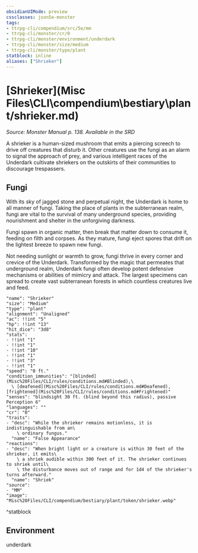 ```yaml
---
obsidianUIMode: preview
cssclasses: json5e-monster
tags:
- ttrpg-cli/compendium/src/5e/mm
- ttrpg-cli/monster/cr/0
- ttrpg-cli/monster/environment/underdark
- ttrpg-cli/monster/size/medium
- ttrpg-cli/monster/type/plant
statblock: inline
aliases: ["Shrieker"]
---
```

# [Shrieker](Misc Files\CLI\compendium\bestiary\plant/shrieker.md)
*Source: Monster Manual p. 138. Available in the <span title='Systems Reference Document (5.1)'>SRD</span>*  

A shrieker is a human-sized mushroom that emits a piercing screech to drive off creatures that disturb it. Other creatures use the fungi as an alarm to signal the approach of prey, and various intelligent races of the Underdark cultivate shriekers on the outskirts of their communities to discourage trespassers.

## Fungi

With its sky of jagged stone and perpetual night, the Underdark is home to all manner of fungi. Taking the place of plants in the subterranean realm, fungi are vital to the survival of many underground species, providing nourishment and shelter in the unforgiving darkness.

Fungi spawn in organic matter, then break that matter down to consume it, feeding on filth and corpses. As they mature, fungi eject spores that drift on the lightest breeze to spawn new fungi.

Not needing sunlight or warmth to grow, fungi thrive in every corner and crevice of the Underdark. Transformed by the magic that permeates that underground realm, Underdark fungi often develop potent defensive mechanisms or abilities of mimicry and attack. The largest specimens can spread to create vast subterranean forests in which countless creatures live and feed.

```statblock
"name": "Shrieker"
"size": "Medium"
"type": "plant"
"alignment": "Unaligned"
"ac": !!int "5"
"hp": !!int "13"
"hit_dice": "3d8"
"stats":
- !!int "1"
- !!int "1"
- !!int "10"
- !!int "1"
- !!int "3"
- !!int "1"
"speed": "0 ft."
"condition_immunities": "[blinded](Misc%20Files/CLI/rules/conditions.md#Blinded),\
  \ [deafened](Misc%20Files/CLI/rules/conditions.md#Deafened), [frightened](Misc%20Files/CLI/rules/conditions.md#Frightened)"
"senses": "blindsight 30 ft. (blind beyond this radius), passive Perception 6"
"languages": ""
"cr": "0"
"traits":
- "desc": "While the shrieker remains motionless, it is indistinguishable from an\
    \ ordinary fungus."
  "name": "False Appearance"
"reactions":
- "desc": "When bright light or a creature is within 30 feet of the shrieker, it emits\
    \ a shriek audible within 300 feet of it. The shrieker continues to shriek until\
    \ the disturbance moves out of range and for 1d4 of the shrieker's turns afterward."
  "name": "Shriek"
"source":
- "MM"
"image": "Misc%20Files/CLI/compendium/bestiary/plant/token/shrieker.webp"
```
^statblock

## Environment

underdark